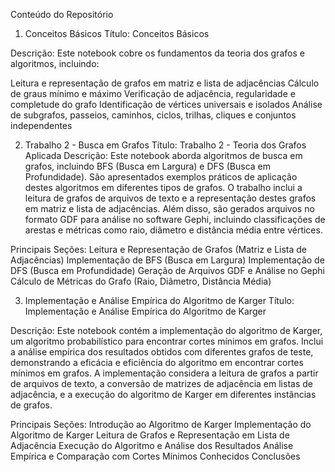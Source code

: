 Conteúdo do Repositório
1. Conceitos Básicos
Título: Conceitos Básicos

Descrição: Este notebook cobre os fundamentos da teoria dos grafos e algoritmos, incluindo:

Leitura e representação de grafos em matriz e lista de adjacências
Cálculo de graus mínimo e máximo
Verificação de adjacência, regularidade e completude do grafo
Identificação de vértices universais e isolados
Análise de subgrafos, passeios, caminhos, ciclos, trilhas, cliques e conjuntos independentes

2. Trabalho 2 - Busca em Grafos
Título: Trabalho 2 - Teoria dos Grafos Aplicada
Descrição: Este notebook aborda algoritmos de busca em grafos, incluindo BFS (Busca em Largura) e DFS (Busca em Profundidade). São apresentados exemplos práticos de aplicação destes algoritmos em diferentes tipos de grafos. O trabalho inclui a leitura de grafos de arquivos de texto e a representação destes grafos em matriz e lista de adjacências. Além disso, são gerados arquivos no formato GDF para análise no software Gephi, incluindo classificações de arestas e métricas como raio, diâmetro e distância média entre vértices.

Principais Seções:
Leitura e Representação de Grafos (Matriz e Lista de Adjacências)
Implementação de BFS (Busca em Largura)
Implementação de DFS (Busca em Profundidade)
Geração de Arquivos GDF e Análise no Gephi
Cálculo de Métricas do Grafo (Raio, Diâmetro, Distância Média)

3. Implementação e Análise Empírica do Algoritmo de Karger
Título: Implementação e Análise Empírica do Algoritmo de Karger

Descrição: Este notebook contém a implementação do algoritmo de Karger, um algoritmo probabilístico para encontrar cortes mínimos em grafos. Inclui a análise empírica dos resultados obtidos com diferentes grafos de teste, demonstrando a eficácia e eficiência do algoritmo em encontrar cortes mínimos em grafos. A implementação considera a leitura de grafos a partir de arquivos de texto, a conversão de matrizes de adjacência em listas de adjacência, e a execução do algoritmo de Karger em diferentes instâncias de grafos.

Principais Seções:
Introdução ao Algoritmo de Karger
Implementação do Algoritmo de Karger
Leitura de Grafos e Representação em Lista de Adjacência
Execução do Algoritmo e Análise dos Resultados
Análise Empírica e Comparação com Cortes Mínimos Conhecidos
Conclusões
